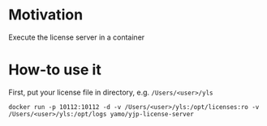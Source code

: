 # Motivation

Execute the license server in a container

# How-to use it

First, put your license file in directory, e.g. `/Users/<user>/yls`

```
docker run -p 10112:10112 -d -v /Users/<user>/yls:/opt/licenses:ro -v /Users/<user>/yls:/opt/logs yamo/yjp-license-server
```
